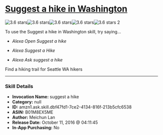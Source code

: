 # [Suggest a hike in Washington](http://alexa.amazon.com/#skills/amzn1.ask.skill.dbf47fd1-7ce2-4134-816f-213b5cfc6538)
![3.6 stars](../../images/ic_star_black_18dp_1x.png)![3.6 stars](../../images/ic_star_black_18dp_1x.png)![3.6 stars](../../images/ic_star_black_18dp_1x.png)![3.6 stars](../../images/ic_star_half_black_18dp_1x.png)![3.6 stars](../../images/ic_star_border_black_18dp_1x.png) 2

To use the Suggest a hike in Washington skill, try saying...

* *Alexa Open Suggest a hike*

* *Alexa Suggest a Hike*

* *Alexa Ask suggest a hike*

Find a hiking trail for Seattle WA hikers

***

### Skill Details

* **Invocation Name:** suggest a hike
* **Category:** null
* **ID:** amzn1.ask.skill.dbf47fd1-7ce2-4134-816f-213b5cfc6538
* **ASIN:** B01M8EX5ME
* **Author:** Meichun Lan
* **Release Date:** October 11, 2016 @ 04:11:45
* **In-App Purchasing:** No
